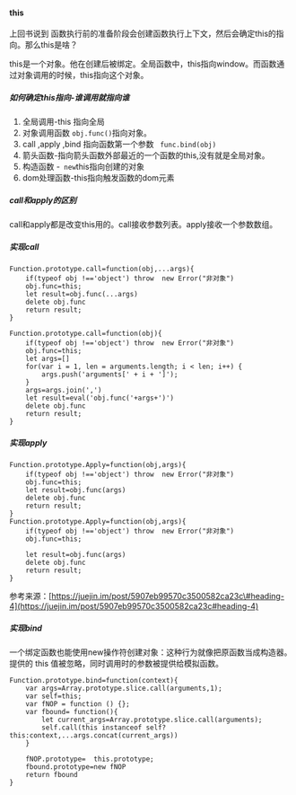 #### this

上回书说到 函数执行前的准备阶段会创建函数执行上下文，然后会确定this的指向。那么this是啥？

this是一个对象。他在创建后被绑定。全局函数中，this指向window。而函数通过对象调用的时候，this指向这个对象。

##### 如何确定this指向-谁调用就指向谁

1. 全局调用-this 指向全局
2. 对象调用函数  `obj.func()`指向对象。
3. call ,apply ,bind 指向函数第一个参数 ` func.bind(obj)`
4. 箭头函数-指向箭头函数外部最近的一个函数的this,没有就是全局对象。
5. 构造函数 -` new`this指向创建的对象
6. dom处理函数-this指向触发函数的dom元素

##### call和apply的区别

call和apply都是改变this用的。call接收参数列表。apply接收一个参数数组。

##### 实现call

```
Function.prototype.call=function(obj,...args){
    if(typeof obj !=='object') throw  new Error("非对象")
    obj.func=this;
    let result=obj.func(...args)
    delete obj.func
    return result;
}

Function.prototype.call=function(obj){
    if(typeof obj !=='object') throw  new Error("非对象")
    obj.func=this;
    let args=[]
    for(var i = 1, len = arguments.length; i < len; i++) {
        args.push('arguments[' + i + ']');
    }
    args=args.join(',')
    let result=eval('obj.func('+args+')')
    delete obj.func
    return result;
}
```

##### 实现apply

```
Function.prototype.Apply=function(obj,args){
    if(typeof obj !=='object') throw  new Error("非对象")
    obj.func=this;
    let result=obj.func(args)
    delete obj.func
    return result;
}
Function.prototype.Apply=function(obj,args){
    if(typeof obj !=='object') throw  new Error("非对象")
    obj.func=this;

    let result=obj.func(args)
    delete obj.func
    return result;
}
```

参考来源：[https://juejin.im/post/5907eb99570c3500582ca23c\#heading-4](https://juejin.im/post/5907eb99570c3500582ca23c#heading-4)

##### 实现bind

一个绑定函数也能使用new操作符创建对象：这种行为就像把原函数当成构造器。提供的 this 值被忽略，同时调用时的参数被提供给模拟函数。

```
Function.prototype.bind=function(context){
    var args=Array.prototype.slice.call(arguments,1);
    var self=this;
    var fNOP = function () {};
    var fbound= function(){
        let current_args=Array.prototype.slice.call(arguments);
        self.call(this instanceof self?this:context,...args.concat(current_args))
    }

    fNOP.prototype=  this.prototype;
    fbound.prototype=new fNOP
    return fbound
}
```






